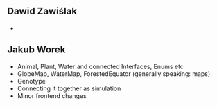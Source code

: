 ## Dawid Zawiślak
-
## Jakub Worek
- Animal, Plant, Water and connected Interfaces, Enums etc
- GlobeMap, WaterMap, ForestedEquator (generally speaking: maps)
- Genotype
- Connecting it together as simulation
- Minor frontend changes
